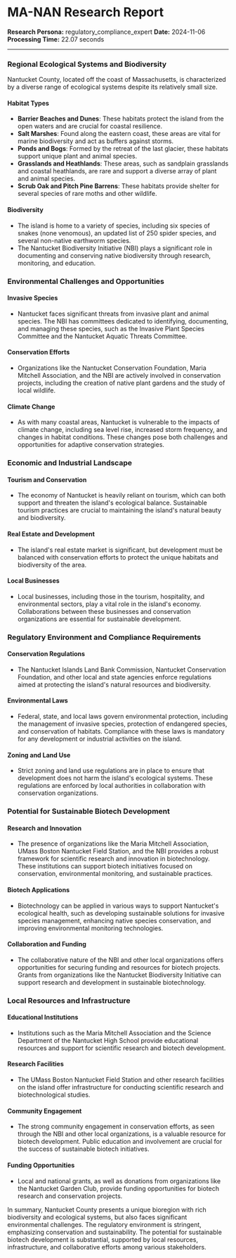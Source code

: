 # MA-NAN Research Report

**Research Persona:** regulatory_compliance_expert
**Date:** 2024-11-06
**Processing Time:** 22.07 seconds

---

### Regional Ecological Systems and Biodiversity

Nantucket County, located off the coast of Massachusetts, is characterized by a diverse range of ecological systems despite its relatively small size.

#### Habitat Types
- **Barrier Beaches and Dunes**: These habitats protect the island from the open waters and are crucial for coastal resilience.
- **Salt Marshes**: Found along the eastern coast, these areas are vital for marine biodiversity and act as buffers against storms.
- **Ponds and Bogs**: Formed by the retreat of the last glacier, these habitats support unique plant and animal species.
- **Grasslands and Heathlands**: These areas, such as sandplain grasslands and coastal heathlands, are rare and support a diverse array of plant and animal species.
- **Scrub Oak and Pitch Pine Barrens**: These habitats provide shelter for several species of rare moths and other wildlife.

#### Biodiversity
- The island is home to a variety of species, including six species of snakes (none venomous), an updated list of 250 spider species, and several non-native earthworm species.
- The Nantucket Biodiversity Initiative (NBI) plays a significant role in documenting and conserving native biodiversity through research, monitoring, and education.

### Environmental Challenges and Opportunities

#### Invasive Species
- Nantucket faces significant threats from invasive plant and animal species. The NBI has committees dedicated to identifying, documenting, and managing these species, such as the Invasive Plant Species Committee and the Nantucket Aquatic Threats Committee.

#### Conservation Efforts
- Organizations like the Nantucket Conservation Foundation, Maria Mitchell Association, and the NBI are actively involved in conservation projects, including the creation of native plant gardens and the study of local wildlife.

#### Climate Change
- As with many coastal areas, Nantucket is vulnerable to the impacts of climate change, including sea level rise, increased storm frequency, and changes in habitat conditions. These changes pose both challenges and opportunities for adaptive conservation strategies.

### Economic and Industrial Landscape

#### Tourism and Conservation
- The economy of Nantucket is heavily reliant on tourism, which can both support and threaten the island's ecological balance. Sustainable tourism practices are crucial to maintaining the island's natural beauty and biodiversity.

#### Real Estate and Development
- The island's real estate market is significant, but development must be balanced with conservation efforts to protect the unique habitats and biodiversity of the area.

#### Local Businesses
- Local businesses, including those in the tourism, hospitality, and environmental sectors, play a vital role in the island's economy. Collaborations between these businesses and conservation organizations are essential for sustainable development.

### Regulatory Environment and Compliance Requirements

#### Conservation Regulations
- The Nantucket Islands Land Bank Commission, Nantucket Conservation Foundation, and other local and state agencies enforce regulations aimed at protecting the island's natural resources and biodiversity.

#### Environmental Laws
- Federal, state, and local laws govern environmental protection, including the management of invasive species, protection of endangered species, and conservation of habitats. Compliance with these laws is mandatory for any development or industrial activities on the island.

#### Zoning and Land Use
- Strict zoning and land use regulations are in place to ensure that development does not harm the island's ecological systems. These regulations are enforced by local authorities in collaboration with conservation organizations.

### Potential for Sustainable Biotech Development

#### Research and Innovation
- The presence of organizations like the Maria Mitchell Association, UMass Boston Nantucket Field Station, and the NBI provides a robust framework for scientific research and innovation in biotechnology. These institutions can support biotech initiatives focused on conservation, environmental monitoring, and sustainable practices.

#### Biotech Applications
- Biotechnology can be applied in various ways to support Nantucket's ecological health, such as developing sustainable solutions for invasive species management, enhancing native species conservation, and improving environmental monitoring technologies.

#### Collaboration and Funding
- The collaborative nature of the NBI and other local organizations offers opportunities for securing funding and resources for biotech projects. Grants from organizations like the Nantucket Biodiversity Initiative can support research and development in sustainable biotechnology.

### Local Resources and Infrastructure

#### Educational Institutions
- Institutions such as the Maria Mitchell Association and the Science Department of the Nantucket High School provide educational resources and support for scientific research and biotech development.

#### Research Facilities
- The UMass Boston Nantucket Field Station and other research facilities on the island offer infrastructure for conducting scientific research and biotechnological studies.

#### Community Engagement
- The strong community engagement in conservation efforts, as seen through the NBI and other local organizations, is a valuable resource for biotech development. Public education and involvement are crucial for the success of sustainable biotech initiatives.

#### Funding Opportunities
- Local and national grants, as well as donations from organizations like the Nantucket Garden Club, provide funding opportunities for biotech research and conservation projects.

In summary, Nantucket County presents a unique bioregion with rich biodiversity and ecological systems, but also faces significant environmental challenges. The regulatory environment is stringent, emphasizing conservation and sustainability. The potential for sustainable biotech development is substantial, supported by local resources, infrastructure, and collaborative efforts among various stakeholders.